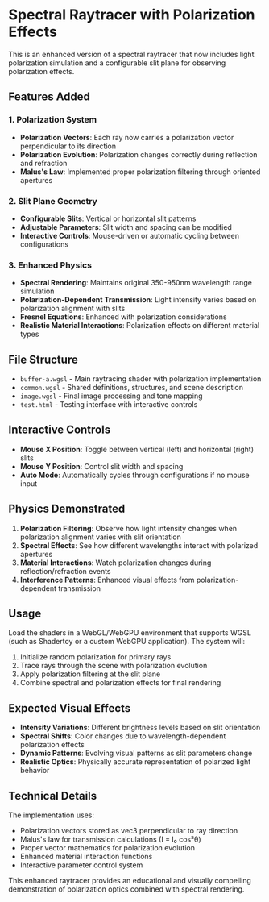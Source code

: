 # Spectral Raytracer with Polarization Effects

This is an enhanced version of a spectral raytracer that now includes light polarization simulation and a configurable slit plane for observing polarization effects.

## Features Added

### 1. Polarization System
- **Polarization Vectors**: Each ray now carries a polarization vector perpendicular to its direction
- **Polarization Evolution**: Polarization changes correctly during reflection and refraction
- **Malus's Law**: Implemented proper polarization filtering through oriented apertures

### 2. Slit Plane Geometry
- **Configurable Slits**: Vertical or horizontal slit patterns
- **Adjustable Parameters**: Slit width and spacing can be modified
- **Interactive Controls**: Mouse-driven or automatic cycling between configurations

### 3. Enhanced Physics
- **Spectral Rendering**: Maintains original 350-950nm wavelength range simulation
- **Polarization-Dependent Transmission**: Light intensity varies based on polarization alignment with slits
- **Fresnel Equations**: Enhanced with polarization considerations
- **Realistic Material Interactions**: Polarization effects on different material types

## File Structure

- `buffer-a.wgsl` - Main raytracing shader with polarization implementation
- `common.wgsl` - Shared definitions, structures, and scene description
- `image.wgsl` - Final image processing and tone mapping
- `test.html` - Testing interface with interactive controls

## Interactive Controls

- **Mouse X Position**: Toggle between vertical (left) and horizontal (right) slits
- **Mouse Y Position**: Control slit width and spacing
- **Auto Mode**: Automatically cycles through configurations if no mouse input

## Physics Demonstrated

1. **Polarization Filtering**: Observe how light intensity changes when polarization alignment varies with slit orientation
2. **Spectral Effects**: See how different wavelengths interact with polarized apertures
3. **Material Interactions**: Watch polarization changes during reflection/refraction events
4. **Interference Patterns**: Enhanced visual effects from polarization-dependent transmission

## Usage

Load the shaders in a WebGL/WebGPU environment that supports WGSL (such as Shadertoy or a custom WebGPU application). The system will:

1. Initialize random polarization for primary rays
2. Trace rays through the scene with polarization evolution
3. Apply polarization filtering at the slit plane
4. Combine spectral and polarization effects for final rendering

## Expected Visual Effects

- **Intensity Variations**: Different brightness levels based on slit orientation
- **Spectral Shifts**: Color changes due to wavelength-dependent polarization effects
- **Dynamic Patterns**: Evolving visual patterns as slit parameters change
- **Realistic Optics**: Physically accurate representation of polarized light behavior

## Technical Details

The implementation uses:
- Polarization vectors stored as vec3 perpendicular to ray direction
- Malus's law for transmission calculations (I = I₀ cos²θ)
- Proper vector mathematics for polarization evolution
- Enhanced material interaction functions
- Interactive parameter control system

This enhanced raytracer provides an educational and visually compelling demonstration of polarization optics combined with spectral rendering.
